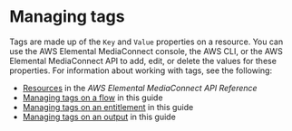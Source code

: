 # Managing tags<a name="tagging-add-edit-delete"></a>

Tags are made up of the `Key` and `Value` properties on a resource\. You can use the AWS Elemental MediaConnect console, the AWS CLI, or the AWS Elemental MediaConnect API to add, edit, or delete the values for these properties\. For information about working with tags, see the following:
+ [Resources](https://docs.aws.amazon.com/mediaconnect/latest/api/resources.html) in the *AWS Elemental MediaConnect API Reference*
+ [Managing tags on a flow](flows-manage-tags.md) in this guide
+ [Managing tags on an entitlement](entitlements-manage-tags.md) in this guide
+ [Managing tags on an output](outputs-manage-tags.md) in this guide 